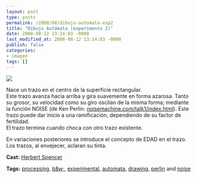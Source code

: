 ```yaml
---
layout: post
type: posts
permalink: /2008/08/dibujo-automata-exp2
title: "Dibujo Autómata (experimento 2)"
date: 2008-08-12 13:14:03 -0000
last_modified_at: 2008-08-12 13:14:03 -0000
publish: false
categories:
- imagen
tags: []
---
```

[![](http://b.vimeocdn.com/ts/594/054/59405482_200.jpg)](http://vimeo.com/1515679)

Nace un trazo en el centro de la superficie rectangular.  
Este trazo avanza hacia arriba y gira suavemente en forma azarosa. Tanto su grosor, su velocidad como su giro oscilan de la misma forma; mediante la función NOISE (de Ken Perlin: [noisemachine.com/talk1/index.html](http://www.noisemachine.com/talk1/index.html)). Este trazo puede dar inicio a una ramificación, dependiendo de su factor de fertilidad.  
El trazo termina cuando choca con otro trazo existente.

En variaciones posteriores se introduce el concepto de EDAD en el trazo. Los trazos, al envejecer, aclaran su tinta.

**Cast:** [Herbert Spencer](http://vimeo.com/hspencer)

**Tags:** [processing](http://vimeo.com/tag:processing), [b&w;](http://vimeo.com/tag:bandw), [experimental](http://vimeo.com/tag:experimental), [automata](http://vimeo.com/tag:automata), [drawing](http://vimeo.com/tag:drawing), [perlin](http://vimeo.com/tag:perlin) and [noise](http://vimeo.com/tag:noise)
